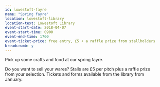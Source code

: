 ```yaml
---
id: lowestoft-fayre
name: "Spring fayre"
location: lowestoft-library
location-text: Lowestoft Library
event-start-date: 2018-04-07
event-start-time: 0900
event-end-time: 1700
event-ticket-price: free entry, £5 + a raffle prize from stallholders
breadcrumb: y
---
```


Pick up some crafts and food at our spring fayre.

Do you want to sell your wares? Stalls are £5 per pitch plus a raffle prize from your selection. Tickets and forms available from the library from January.
